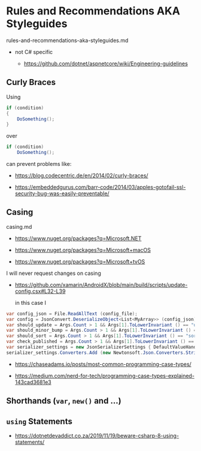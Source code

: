 # Rules and Recommendations AKA Styleguides

rules-and-recommendations-aka-styleguides.md

*   not C# specific

    *   https://github.com/dotnet/aspnetcore/wiki/Engineering-guidelines

## Curly Braces

Using

```csharp
if (condition)
{
    DoSomething();
}
```

over

```csharp
if (condition)
    DoSomething();
```

can prevent problems like:

*   https://blog.codecentric.de/en/2014/02/curly-braces/

*   https://embeddedgurus.com/barr-code/2014/03/apples-gotofail-ssl-security-bug-was-easily-preventable/

## Casing

casing.md

*   https://www.nuget.org/packages?q=Microsoft.NET

*   https://www.nuget.org/packages?q=Microsoft+macOS

*   https://www.nuget.org/packages?q=Microsoft+tvOS

I will never request changes on casing

*   https://github.com/xamarin/AndroidX/blob/main/build/scripts/update-config.csx#L32-L39

    in this case I


```csharp
var config_json = File.ReadAllText (config_file);
var config = JsonConvert.DeserializeObject<List<MyArray>> (config_json);
var should_update = Args.Count > 1 && Args[1].ToLowerInvariant () == "update";
var should_minor_bump = Args.Count > 1 && Args[1].ToLowerInvariant () == "bump";
var should_sort = Args.Count > 1 && Args[1].ToLowerInvariant () == "sort";
var check_published = Args.Count > 1 && Args[1].ToLowerInvariant () == "published";
var serializer_settings = new JsonSerializerSettings { DefaultValueHandling = DefaultValueHandling.Ignore };
serializer_settings.Converters.Add (new Newtonsoft.Json.Converters.StringEnumConverter ());
```


*   https://chaseadams.io/posts/most-common-programming-case-types/

*   https://medium.com/nerd-for-tech/programming-case-types-explained-143cad3681e3

## Shorthands (`var`, `new()` and ...)


## `using` Statements

*   https://dotnetdevaddict.co.za/2019/11/19/beware-csharp-8-using-statements/


